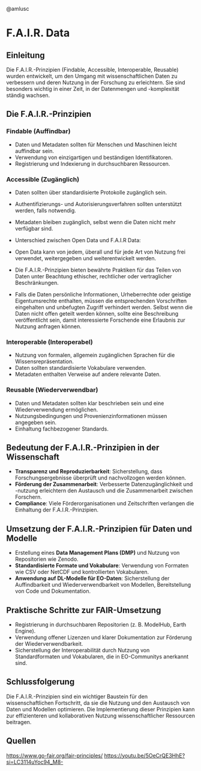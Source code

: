 @amlusc

# F.A.I.R. Data

## Einleitung
Die F.A.I.R.-Prinzipien (Findable, Accessible, Interoperable, Reusable) 
wurden entwickelt, um den Umgang mit wissenschaftlichen Daten zu 
verbessern und deren Nutzung in der Forschung zu erleichtern. Sie sind 
besonders wichtig in einer Zeit, in der Datenmengen und -komplexität 
ständig wachsen.

## Die F.A.I.R.-Prinzipien

### Findable (Auffindbar)
- Daten und Metadaten sollten für Menschen und Maschinen leicht auffindbar 
sein.
- Verwendung von einzigartigen und beständigen Identifikatoren.
- Registrierung und Indexierung in durchsuchbaren Ressourcen.

### Accessible (Zugänglich)
- Daten sollten über standardisierte Protokolle zugänglich sein.
- Authentifizierungs- und Autorisierungsverfahren sollten unterstützt 
werden, falls notwendig.
- Metadaten bleiben zugänglich, selbst wenn die Daten nicht mehr verfügbar 
sind.

- Unterschied zwischen Open Data und F.A.I.R Data:
- Open Data kann von jedem, überall und für jede Art von Nutzung frei verwendet, weitergegeben und weiterentwickelt werden.
- Die F.A.I.R.-Prinzipien bieten bewährte Praktiken für das Teilen von Daten unter Beachtung ethischer, rechtlicher oder vertraglicher Beschränkungen.
- Falls die Daten persönliche Informationen, Urheberrechte oder geistige Eigentumsrechte enthalten, müssen die entsprechenden Vorschriften eingehalten und unbefugten Zugriff verhindert werden. Selbst wenn die Daten nicht offen geteilt werden können, sollte eine Beschreibung veröffentlicht sein, damit interessierte Forschende eine Erlaubnis zur Nutzung anfragen können.

### Interoperable (Interoperabel)
- Nutzung von formalen, allgemein zugänglichen Sprachen für die 
Wissensrepräsentation.
- Daten sollten standardisierte Vokabulare verwenden.
- Metadaten enthalten Verweise auf andere relevante Daten.

### Reusable (Wiederverwendbar)
- Daten und Metadaten sollten klar beschrieben sein und eine 
Wiederverwendung ermöglichen.
- Nutzungsbedingungen und Provenienzinformationen müssen angegeben sein.
- Einhaltung fachbezogener Standards.

## Bedeutung der F.A.I.R.-Prinzipien in der Wissenschaft
- **Transparenz und Reproduzierbarkeit**: Sicherstellung, dass 
Forschungsergebnisse überprüft und nachvollzogen werden können.
- **Förderung der Zusammenarbeit**: Verbesserte Datenzugänglichkeit und 
-nutzung erleichtern den Austausch und die Zusammenarbeit zwischen 
Forschern.
- **Compliance**: Viele Förderorganisationen und Zeitschriften verlangen 
die Einhaltung der F.A.I.R.-Prinzipien.

## Umsetzung der F.A.I.R.-Prinzipien für Daten und Modelle
- Erstellung eines **Data Management Plans (DMP)** und Nutzung von 
Repositorien wie Zenodo.
- **Standardisierte Formate und Vokabulare**: Verwendung von Formaten wie 
CSV oder NetCDF und kontrollierten Vokabularen.
- **Anwendung auf DL-Modelle für EO-Daten**: Sicherstellung der 
Auffindbarkeit und Wiederverwendbarkeit von Modellen, Bereitstellung von 
Code und Dokumentation.

## Praktische Schritte zur FAIR-Umsetzung
- Registrierung in durchsuchbaren Repositorien (z. B. ModelHub, Earth 
Engine).
- Verwendung offener Lizenzen und klarer Dokumentation zur Förderung der 
Wiederverwendbarkeit.
- Sicherstellung der Interoperabilität durch Nutzung von Standardformaten 
und Vokabularen, die in EO-Communitys anerkannt sind.

## Schlussfolgerung
Die F.A.I.R.-Prinzipien sind ein wichtiger Baustein für den 
wissenschaftlichen Fortschritt, da sie die Nutzung und den Austausch von 
Daten und Modellen optimieren. Die Implementierung dieser Prinzipien kann 
zur effizienteren und kollaborativen Nutzung wissenschaftlicher Ressourcen 
beitragen.

## Quellen
https://www.go-fair.org/fair-principles/
https://youtu.be/5OeCrQE3HhE?si=LC3114uYoc94_M8-
